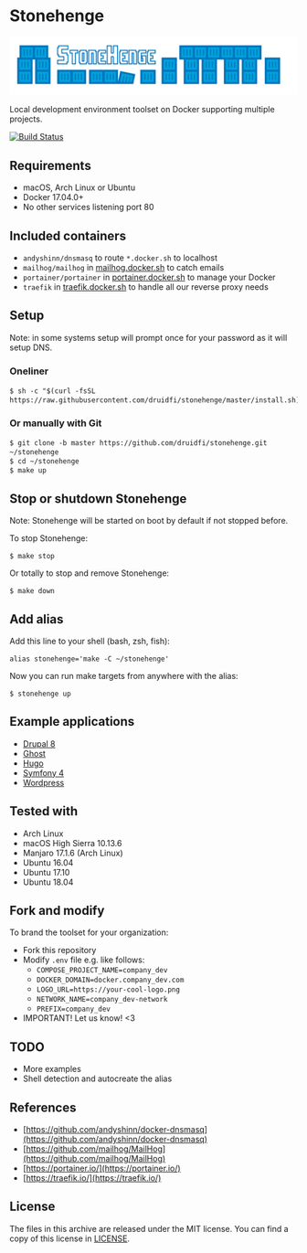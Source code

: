 # Stonehenge

![Stonehenge logo](logos/stonehenge_logo_wide.svg)

Local development environment toolset on Docker supporting multiple projects.

[![Build Status](https://travis-ci.org/druidfi/stonehenge.svg?branch=master)](https://travis-ci.org/druidfi/stonehenge)

## Requirements

- macOS, Arch Linux or Ubuntu
- Docker 17.04.0+
- No other services listening port 80

## Included containers

- `andyshinn/dnsmasq` to route `*.docker.sh` to localhost
- `mailhog/mailhog` in [mailhog.docker.sh](http://mailhog.docker.sh) to catch emails
- `portainer/portainer` in [portainer.docker.sh](http://portainer.docker.sh) to manage your Docker
- `traefik` in [traefik.docker.sh](http://traefik.docker.sh) to handle all our reverse proxy needs

## Setup

Note: in some systems setup will prompt once for your password as it will setup DNS.

### Oneliner

```
$ sh -c "$(curl -fsSL https://raw.githubusercontent.com/druidfi/stonehenge/master/install.sh)"
```

### Or manually with Git

```
$ git clone -b master https://github.com/druidfi/stonehenge.git ~/stonehenge
$ cd ~/stonehenge
$ make up
```

## Stop or shutdown Stonehenge

Note: Stonehenge will be started on boot by default if not stopped before.

To stop Stonehenge:

```
$ make stop
```

Or totally to stop and remove Stonehenge:

```
$ make down
```

## Add alias

Add this line to your shell (bash, zsh, fish):

```
alias stonehenge='make -C ~/stonehenge'
```

Now you can run make targets from anywhere with the alias:

```
$ stonehenge up
```

## Example applications

- [Drupal 8](examples/drupal8/README.md)
- [Ghost](examples/ghost/README.md)
- [Hugo](examples/hugo/README.md)
- [Symfony 4](examples/symfony/README.md)
- [Wordpress](examples/wordpress/README.md)

## Tested with

- Arch Linux
- macOS High Sierra 10.13.6
- Manjaro 17.1.6 (Arch Linux)
- Ubuntu 16.04
- Ubuntu 17.10
- Ubuntu 18.04

## Fork and modify

To brand the toolset for your organization:

- Fork this repository
- Modify `.env` file e.g. like follows:
  - `COMPOSE_PROJECT_NAME=company_dev`
  - `DOCKER_DOMAIN=docker.company_dev.com`
  - `LOGO_URL=https://your-cool-logo.png`
  - `NETWORK_NAME=company_dev-network`
  - `PREFIX=company_dev`
- IMPORTANT! Let us know! <3

## TODO

- More examples
- Shell detection and autocreate the alias

## References

- [https://github.com/andyshinn/docker-dnsmasq](https://github.com/andyshinn/docker-dnsmasq)
- [https://github.com/mailhog/MailHog](https://github.com/mailhog/MailHog)
- [https://portainer.io/](https://portainer.io/)
- [https://traefik.io/](https://traefik.io/)

## License

The files in this archive are released under the MIT license. You can find a copy of this license in [LICENSE](LICENSE).
